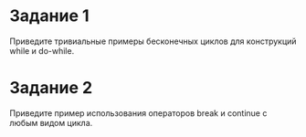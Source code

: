 # Задание 1

Приведите тривиальные примеры бесконечных циклов для конструкций while и do-while.

# Задание 2

Приведите пример использования операторов break и continue с любым видом цикла.


